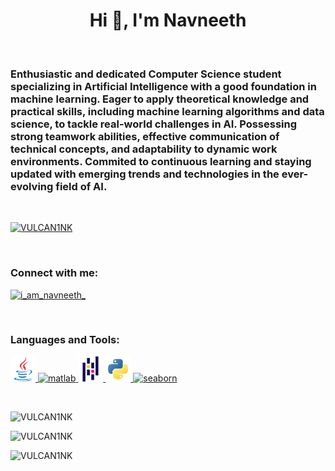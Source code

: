 <h1 align="center">Hi 👋, I'm Navneeth</h1><br/>

<h3 align="left">Enthusiastic and dedicated Computer Science student specializing in Artificial Intelligence with a good foundation in machine learning. Eager to apply theoretical knowledge and practical skills, including machine learning algorithms and data science, to tackle real-world challenges in AI. Possessing strong teamwork abilities, effective communication of technical concepts, and adaptability to dynamic work environments. Commited to continuous learning and staying updated with emerging trends and technologies in the ever-evolving field of AI.</h3><br/>

<p align="left"> <a href="https://github.com/ryo-ma/github-profile-trophy"><img src="https://github-profile-trophy.vercel.app/?username=VULCAN1NK" alt="VULCAN1NK" /></a> </p>
<br/>

<h3 align="left">Connect with me:</h3>
<p align="left">
<a href="https://instagram.com/i_am_navneeth_" target="blank"><img align="centre" src="https://raw.githubusercontent.com/rahuldkjain/github-profile-readme-generator/master/src/images/icons/Social/instagram.svg" alt="i_am_navneeth_" height="30" width="40" /></a>
</p>
<br/>

<h3 align="left">Languages and Tools:</h3>
<p align="left"> <a href="https://www.java.com" target="_blank" rel="noreferrer"> <img src="https://raw.githubusercontent.com/devicons/devicon/master/icons/java/java-original.svg" alt="java" width="40" height="40"/> </a> <a href="https://www.mathworks.com/" target="_blank" rel="noreferrer"> <img src="https://upload.wikimedia.org/wikipedia/commons/2/21/Matlab_Logo.png" alt="matlab" width="40" height="40"/> </a> <a href="https://pandas.pydata.org/" target="_blank" rel="noreferrer"> <img src="https://raw.githubusercontent.com/devicons/devicon/2ae2a900d2f041da66e950e4d48052658d850630/icons/pandas/pandas-original.svg" alt="pandas" width="40" height="40"/> </a> <a href="https://www.python.org" target="_blank" rel="noreferrer"> <img src="https://raw.githubusercontent.com/devicons/devicon/master/icons/python/python-original.svg" alt="python" width="40" height="40"/> </a> <a href="https://seaborn.pydata.org/" target="_blank" rel="noreferrer"> <img src="https://seaborn.pydata.org/_images/logo-mark-lightbg.svg" alt="seaborn" width="40" height="40"/> </a> </p>
<br/>

<p><img align="centre" src="https://github-readme-stats.vercel.app/api/top-langs?username=VULCAN1NK&show_icons=true&locale=en&layout=compact" alt="VULCAN1NK" /></p>

<p><img align="centre" src="https://github-readme-stats.vercel.app/api?username=VULCAN1NK&show_icons=true&locale=en" alt="VULCAN1NK" /></p>

<p><img align="centre" src="https://github-readme-streak-stats.herokuapp.com/?user=VULCAN1NK&" alt="VULCAN1NK" /></p>


